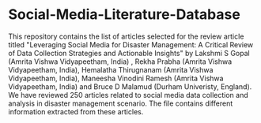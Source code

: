 # Social-Media-Literature-Database

This repository contains the list of articles selected for the review article titled "Leveraging Social Media for Disaster Management:
A Critical Review of Data Collection Strategies and Actionable Insights" by Lakshmi S Gopal (Amrita Vishwa Vidyapeetham, India) , Rekha Prabha (Amrita Vishwa Vidyapeetham, India), Hemalatha Thirugnanam (Amrita Vishwa Vidyapeetham, India), Maneesha Vinodini Ramesh (Amrita Vishwa Vidyapeetham, India) and Bruce D Malamud (Durham Univeristy, England).
We have reviewed 250 articles related to social media data collection and analysis in disaster management scenario. The file contains different information extracted from these articles. 
